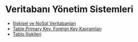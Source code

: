 # Veritabanı Yönetim Sistemleri

- [İlişkisel ve NoSql Veritabanları](../1-iliskisel-nosql-veritabanlari/)
- [Table,Primary Key, Foreign Key Kavramları](../2-table-pk-fk-kavramlari/)
- [Tablo İlişkileri](../3-tablo-iliskileri/)
